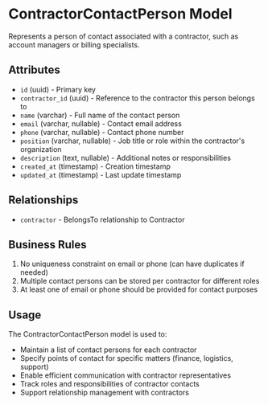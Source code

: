 # ContractorContactPerson Model

Represents a person of contact associated with a contractor, such as account managers or billing specialists.

## Attributes

- `id` (uuid) - Primary key
- `contractor_id` (uuid) - Reference to the contractor this person belongs to
- `name` (varchar) - Full name of the contact person
- `email` (varchar, nullable) - Contact email address
- `phone` (varchar, nullable) - Contact phone number
- `position` (varchar, nullable) - Job title or role within the contractor's organization
- `description` (text, nullable) - Additional notes or responsibilities
- `created_at` (timestamp) - Creation timestamp
- `updated_at` (timestamp) - Last update timestamp

## Relationships

- `contractor` - BelongsTo relationship to Contractor

## Business Rules

1. No uniqueness constraint on email or phone (can have duplicates if needed)
2. Multiple contact persons can be stored per contractor for different roles
3. At least one of email or phone should be provided for contact purposes

## Usage

The ContractorContactPerson model is used to:
- Maintain a list of contact persons for each contractor
- Specify points of contact for specific matters (finance, logistics, support)
- Enable efficient communication with contractor representatives
- Track roles and responsibilities of contractor contacts
- Support relationship management with contractors 
